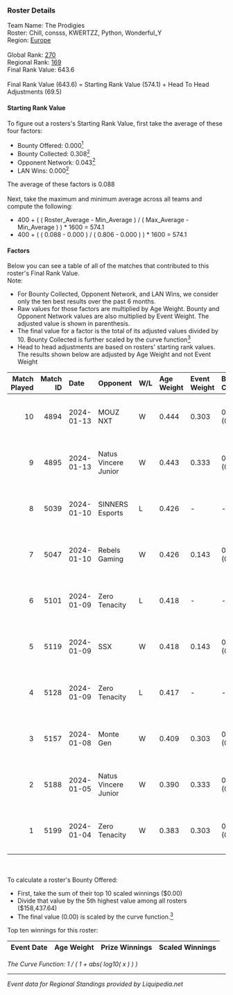 ### Roster Details<br />
Team Name: The Prodigies<br />
Roster: Chill, consss, KWERTZZ, Python, Wonderful_Y<br />
Region: [Europe]( ../standings_europe.md)<br />
<br />
Global Rank: [270](../standings_global.md)<br />
Regional Rank: [169]( ../standings_europe.md)<br />
Final Rank Value:  643.6<br />
<br />
Final Rank Value (643.6) = Starting Rank Value (574.1) + Head To Head Adjustments (69.5)<br />

#### Starting Rank Value<br />
To figure out a rosters's Starting Rank Value, first take the average of these four factors:<br />
- Bounty Offered: 0.000[<sup>1</sup>](#table2)
- Bounty Collected: 0.308[<sup>2</sup>](#table1)
- Opponent Network: 0.043[<sup>2</sup>](#table1)
- LAN Wins: 0.000[<sup>2</sup>](#table1)

The average of these factors is 0.088<br />
<br />
Next, take the maximum and minimum average across all teams and compute the following:<br />
- 400 + ( ( Roster_Average - Min_Average ) / ( Max_Average - Min_Average ) ) * 1600 = 574.1
- 400 + ( ( 0.088 - 0.000 ) / ( 0.806 - 0.000 ) ) * 1600 = 574.1


#### Factors<br />
Below you can see a table of all of the matches that contributed to this roster's Final Rank Value.<br />
Note:<br />

- For Bounty Collected, Opponent Network, and LAN Wins, we consider only the ten best results over the past 6 months.
- Raw values for those factors are multiplied by Age Weight. Bounty and Opponent Network values are also multiplied by Event Weight. The adjusted value is shown in parenthesis.
- The final value for a factor is the total of its adjusted values divided by 10. Bounty Collected is further scaled by the curve function[<sup>3</sup>](#curveFunction)
- Head to head adjustments are based on rosters' starting rank values. The results shown below are adjusted by Age Weight and not Event Weight
<span id="table1"></span><br />


| Match Played | Match ID | Date       | Opponent             | W/L | Age Weight | Event Weight | Bounty Collected | Opponent Network | LAN Wins      | H2H Adj. | Roster                                      |
| -: | -: | :- | :- | :- | :- | :- | :- | :- | :- | -: | :- |
|           10 |     4894 | 2024-01-13 | MOUZ NXT             | W   | 0.444      | 0.303        | 0.215 (0.029)    | 1.000 (0.135)    | false (0.000) |    12.98 | Chill, consss, KWERTZZ, Python, Wonderful_Y |
|            9 |     4895 | 2024-01-13 | Natus Vincere Junior | W   | 0.443      | 0.333        | 0.025 (0.004)    | 0.492 (0.073)    | false (0.000) |    10.73 | Chill, consss, KWERTZZ, Python, Wonderful_Y |
|            8 |     5039 | 2024-01-10 | SINNERS Esports      | L   | 0.426      | -            | -                | -                | -             |    -1.48 | Chill, consss, KWERTZZ, Python, Wonderful_Y |
|            7 |     5047 | 2024-01-10 | Rebels Gaming        | W   | 0.426      | 0.143        | 0.121 (0.007)    | 0.376 (0.023)    | false (0.000) |    12.87 | Chill, consss, KWERTZZ, Python, Wonderful_Y |
|            6 |     5101 | 2024-01-09 | Zero Tenacity        | L   | 0.418      | -            | -                | -                | -             |    -1.63 | Chill, consss, KWERTZZ, Python, Wonderful_Y |
|            5 |     5119 | 2024-01-09 | SSX                  | W   | 0.418      | 0.143        | 0.001 (0.000)    | 0.017 (0.001)    | false (0.000) |     7.12 | Chill, consss, KWERTZZ, Python, Wonderful_Y |
|            4 |     5128 | 2024-01-09 | Zero Tenacity        | L   | 0.417      | -            | -                | -                | -             |    -1.60 | Chill, consss, KWERTZZ, Python, Wonderful_Y |
|            3 |     5157 | 2024-01-08 | Monte Gen            | W   | 0.409      | 0.303        | 0.019 (0.002)    | 0.155 (0.019)    | false (0.000) |     9.91 | Chill, consss, KWERTZZ, Python, Wonderful_Y |
|            2 |     5188 | 2024-01-05 | Natus Vincere Junior | W   | 0.390      | 0.333        | 0.025 (0.003)    | 0.492 (0.064)    | false (0.000) |     9.85 | Chill, consss, KWERTZZ, Python, Wonderful_Y |
|            1 |     5199 | 2024-01-04 | Zero Tenacity        | W   | 0.383      | 0.303        | 0.095 (0.011)    | 1.000 (0.116)    | false (0.000) |    10.77 | Chill, consss, KWERTZZ, Python, Wonderful_Y |

<br />
<span id="table2"></span><br />
To calculate a roster's Bounty Offered:<br />

- First, take the sum of their top 10 scaled winnings ($0.00)
- Divide that value by the 5th highest value among all rosters ($158,437.64)
- The final value (0.00) is scaled by the curve function.[<sup>3</sup>](#curveFunction)

Top ten winnings for this roster:<br />

| Event Date | Age Weight | Prize Winnings | Scaled Winnings |
| :- | -: | :- | :- |


<span id="curveFunction"></span>_The Curve Function: 1 / ( 1 + abs( log10( x ) ) )_<br />

---
_Event data for Regional Standings provided by Liquipedia.net_<br />
